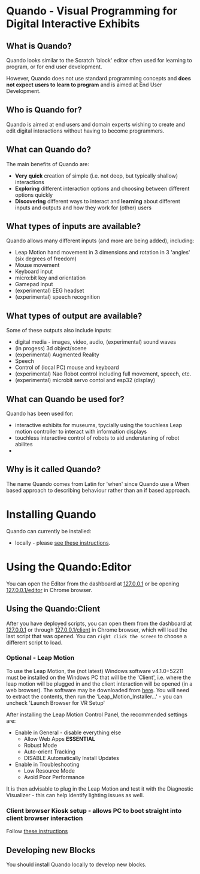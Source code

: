 # Quando - Visual Programming for Digital Interactive Exhibits

## What is Quando?

Quando looks similar to the Scratch 'block' editor often used for learning to program, or for end user development.

However, Quando does not use standard programming concepts and **does not expect users to learn to program** and is aimed at End User Development.

## Who is Quando for?
 Quando is aimed at end users and domain experts wishing to create and edit digital interactions without having to become programmers.

## What can Quando do?

The main benefits of Quando are:

- **Very quick** creation of simple (i.e. not deep, but typically shallow) interactions
- **Exploring** different interaction options and choosing between different options quickly
- **Discovering** different ways to interact and **learning** about different inputs and outputs and how they work for (other) users

## What types of inputs are available?

Quando allows many different inputs (and more are being added), including:

- Leap Motion hand movement in 3 dimensions and rotation in 3 'angles' (six degrees of freedom)
- Mouse movement
- Keyboard input
- micro:bit key and orientation
- Gamepad input
- (experimental) EEG headset
- (experimental) speech recognition

## What types of output are available?

Some of these outputs also include inputs:

- digital media - images, video, audio, (experimental) sound waves
- (in progess) 3d object/scene
- (experimental) Augmented Reality
- Speech
- Control of (local PC) mouse and keyboard
- (experimental) Nao Robot control including full movement, speech, etc.
- (experimental) microbit servo contol and esp32 (display)

## What can Quando be used for?

Quando has been used for:

- interactive exhibits for museums, tpycially using the touchless Leap motion controller to interact with information displays
- touchless interactive control of robots to aid understaning of robot abilites
- 

## Why is it called Quando?

The name Quando comes from Latin for 'when' since Quando use a When based approach to describing behaviour rather than an if based approach. 

# Installing Quando 

Quando can currently be installed:

- locally - please [see these instructions](./docs/install_local.md).

# Using the Quando:Editor

You can open the Editor from the dashboard at [127.0.0.1](127.0.0.1) or be opening [127.0.0.1/editor](127.0.0.1/editor) in Chrome browser.


## Using the Quando:Client

After you have deployed scripts, you can open them from the dashboard at [127.0.0.1](127.0.0.1) or through [127.0.0.1/client](127.0.0.1/client) in Chrome browser, which will load the last script that was opened.  You can `right click the screen` to choose a different script to load.

### Optional - Leap Motion

To use the Leap Motion, the (not latest) Windows software v4.1.0+52211 must be installed on the Windows PC that will be the 'Client', i.e.  where the leap motion will be plugged in and the client interaction will be opened (in a web browser).  The software may be downloaded from [here](https://www2.leapmotion.com/v4.1-lmc-windows-sdk).  You will need to extract the contents, then run the 'Leap_Motion_Installer...' - you can uncheck 'Launch Browser for VR Setup'

After installing the Leap Motion Control Panel, the recommended settings are:
- Enable in General - disable everything else
  - Allow Web Apps **ESSENTIAL**
  - Robust Mode
  - Auto-orient Tracking
  - DISABLE Automatically Install Updates
- Enable in Troubleshooting
  - Low Resource Mode
  - Avoid Poor Performance

It is then advisable to plug in the Leap Motion and test it with the Diagnostic Visualizer - this can help identify lighting issues as well.

### Client browser Kiosk setup - allows PC to boot straight into client browser interaction

Follow [these instructions](./docs/setup_client_kiosk.md)

## Developing new Blocks

You should install Quando locally to develop new blocks.
